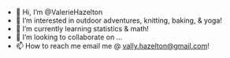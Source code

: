 - 👋 Hi, I’m @ValerieHazelton
- 👀 I’m interested in outdoor adventures, knitting, baking, & yoga!
- 🌱 I’m currently learning statistics & math!
- 💞️ I’m looking to collaborate on ...
- 📫 How to reach me email me @ vally.hazelton@gmail.com!

<!---
ValerieHazelton/ValerieHazelton is a ✨ special ✨ repository because its `README.md` (this file) appears on your GitHub profile.
You can click the Preview link to take a look at your changes.
--->
